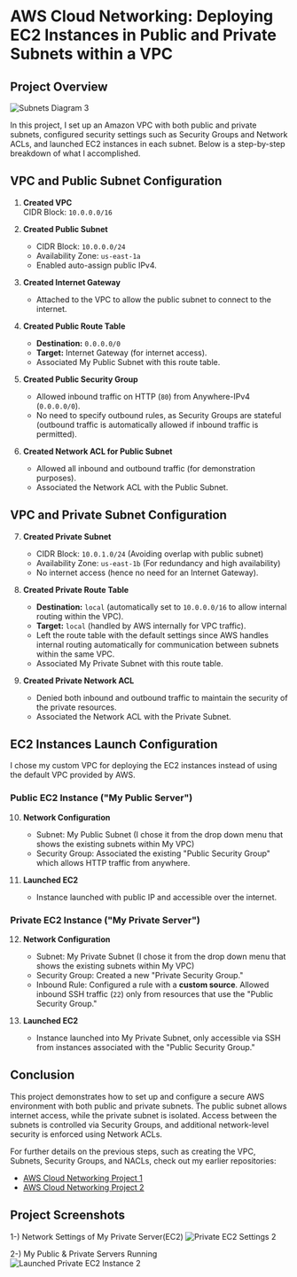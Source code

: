 
# AWS Cloud Networking: Deploying EC2 Instances in Public and Private Subnets within a VPC

## Project Overview
![Subnets Diagram 3](https://github.com/user-attachments/assets/4a5297f3-32df-4c24-b58e-176b8b3b3f14)

In this project, I set up an Amazon VPC with both public and private subnets, configured security settings such as Security Groups and Network ACLs, and launched EC2 instances in each subnet. Below is a step-by-step breakdown of what I accomplished.

## VPC and Public Subnet Configuration

1. **Created VPC**  
   CIDR Block: `10.0.0.0/16`

2. **Created Public Subnet**  
   - CIDR Block: `10.0.0.0/24`
   - Availability Zone: `us-east-1a`
   - Enabled auto-assign public IPv4.

3. **Created Internet Gateway**  
   - Attached to the VPC to allow the public subnet to connect to the internet.

4. **Created Public Route Table**  
   - **Destination:** `0.0.0.0/0`  
   - **Target:** Internet Gateway (for internet access).
   - Associated My Public Subnet with this route table.

5. **Created Public Security Group**  
   - Allowed inbound traffic on HTTP (`80`) from Anywhere-IPv4 (`0.0.0.0/0`).
   - No need to specify outbound rules, as Security Groups are stateful (outbound traffic is automatically allowed if inbound traffic is permitted).

6. **Created Network ACL for Public Subnet**  
   - Allowed all inbound and outbound traffic (for demonstration purposes).
   - Associated the Network ACL with the Public Subnet.

## VPC and Private Subnet Configuration

7. **Created Private Subnet**  
   - CIDR Block: `10.0.1.0/24` (Avoiding overlap with public subnet)
   - Availability Zone: `us-east-1b` (For redundancy and high availability)
   - No internet access (hence no need for an Internet Gateway).

8. **Created Private Route Table**  
   - **Destination:** `local` (automatically set to `10.0.0.0/16` to allow internal routing within the VPC).  
   - **Target:** `local` (handled by AWS internally for VPC traffic).
   - Left the route table with the default settings since AWS handles internal routing automatically for communication between subnets within the same VPC.
   - Associated My Private Subnet with this route table.

9. **Created Private Network ACL**  
   - Denied both inbound and outbound traffic to maintain the security of the private resources.
   - Associated the Network ACL with the Private Subnet.

## EC2 Instances Launch Configuration
I chose my custom VPC for deploying the EC2 instances instead of using the default VPC provided by AWS.

### Public EC2 Instance ("My Public Server")

10. **Network Configuration**  
    - Subnet: My Public Subnet (I chose it from the drop down menu that shows the existing subnets within My VPC)
    - Security Group: Associated the existing "Public Security Group" which allows HTTP traffic from anywhere.

11. **Launched EC2**  
    - Instance launched with public IP and accessible over the internet.

### Private EC2 Instance ("My Private Server")

12. **Network Configuration**  
    - Subnet: My Private Subnet (I chose it from the drop down menu that shows the existing subnets within My VPC)
    - Security Group: Created a new "Private Security Group."
    - Inbound Rule: Configured a rule with a **custom source**. Allowed inbound SSH traffic (`22`) only from resources that use the "Public Security Group."

13. **Launched EC2**  
    - Instance launched into My Private Subnet, only accessible via SSH from instances associated with the "Public Security Group."

## Conclusion

This project demonstrates how to set up and configure a secure AWS environment with both public and private subnets. The public subnet allows internet access, while the private subnet is isolated. Access between the subnets is controlled via Security Groups, and additional network-level security is enforced using Network ACLs.

For further details on the previous steps, such as creating the VPC, Subnets, Security Groups, and NACLs, check out my earlier repositories:
- [AWS Cloud Networking Project 1](https://github.com/yusufbgdd557/AWS-VPC-Project)
- [AWS Cloud Networking Project 2](https://github.com/yusufbgdd557/AWS-VPC-Project-2)

## Project Screenshots
1-) Network Settings of My Private Server(EC2)
![Private EC2 Settings 2](https://github.com/user-attachments/assets/a656ce72-f809-4446-80b0-827ec5174daf)

2-) My Public & Private Servers Running
![Launched Private EC2 Instance 2](https://github.com/user-attachments/assets/0abf07c4-fc80-4a87-ace9-43916bcc06b0)


